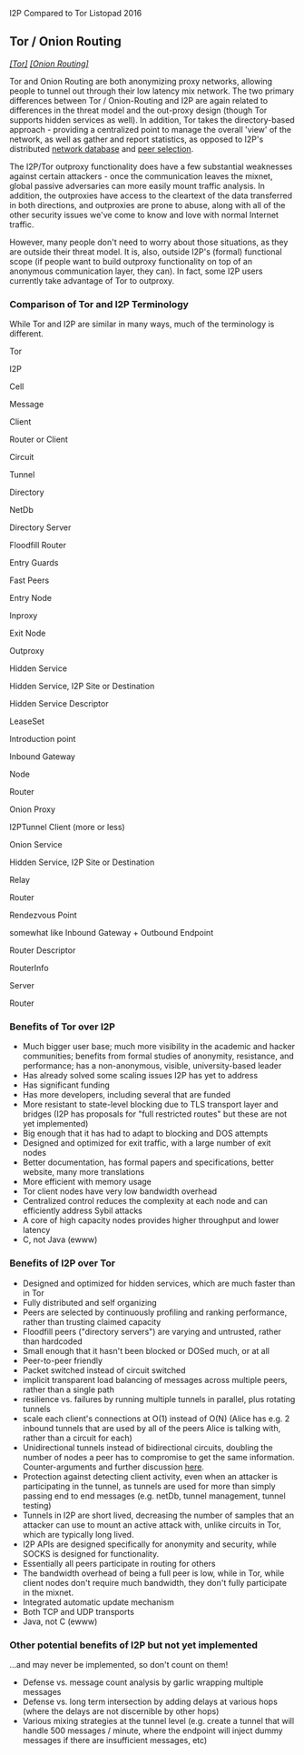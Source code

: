  I2P Compared to
Tor Listopad 2016 

## Tor / Onion Routing

*[\[Tor\]](https://www.torproject.org/) [\[Onion
Routing\]](http://www.onion-router.net)*

Tor and Onion Routing are both anonymizing proxy networks, allowing
people to tunnel out through their low latency mix network. The two
primary differences between Tor / Onion-Routing and I2P are again
related to differences in the threat model and the out-proxy design
(though Tor supports hidden services as well). In addition, Tor takes
the directory-based approach - providing a centralized point to manage
the overall \'view\' of the network, as well as gather and report
statistics, as opposed to I2P\'s distributed [network
database]() and [peer
selection]().

The I2P/Tor outproxy functionality does have a few substantial
weaknesses against certain attackers - once the communication leaves the
mixnet, global passive adversaries can more easily mount traffic
analysis. In addition, the outproxies have access to the cleartext of
the data transferred in both directions, and outproxies are prone to
abuse, along with all of the other security issues we\'ve come to know
and love with normal Internet traffic.

However, many people don\'t need to worry about those situations, as
they are outside their threat model. It is, also, outside I2P\'s
(formal) functional scope (if people want to build outproxy
functionality on top of an anonymous communication layer, they can). In
fact, some I2P users currently take advantage of Tor to outproxy.

### Comparison of Tor and I2P Terminology

While Tor and I2P are similar in many ways, much of the terminology is
different.

Tor

I2P

Cell

Message

Client

Router or Client

Circuit

Tunnel

Directory

NetDb

Directory Server

Floodfill Router

Entry Guards

Fast Peers

Entry Node

Inproxy

Exit Node

Outproxy

Hidden Service

Hidden Service, I2P Site or Destination

Hidden Service Descriptor

LeaseSet

Introduction point

Inbound Gateway

Node

Router

Onion Proxy

I2PTunnel Client (more or less)

Onion Service

Hidden Service, I2P Site or Destination

Relay

Router

Rendezvous Point

somewhat like Inbound Gateway + Outbound Endpoint

Router Descriptor

RouterInfo

Server

Router

### Benefits of Tor over I2P

- Much bigger user base; much more visibility in the academic and
 hacker communities; benefits from formal studies of anonymity,
 resistance, and performance; has a non-anonymous, visible,
 university-based leader
- Has already solved some scaling issues I2P has yet to address
- Has significant funding
- Has more developers, including several that are funded
- More resistant to state-level blocking due to TLS transport layer
 and bridges (I2P has proposals for \"full restricted routes\" but
 these are not yet implemented)
- Big enough that it has had to adapt to blocking and DOS attempts
- Designed and optimized for exit traffic, with a large number of exit
 nodes
- Better documentation, has formal papers and specifications, better
 website, many more translations
- More efficient with memory usage
- Tor client nodes have very low bandwidth overhead
- Centralized control reduces the complexity at each node and can
 efficiently address Sybil attacks
- A core of high capacity nodes provides higher throughput and lower
 latency
- C, not Java (ewww)

### Benefits of I2P over Tor

- Designed and optimized for hidden services, which are much faster
 than in Tor
- Fully distributed and self organizing
- Peers are selected by continuously profiling and ranking
 performance, rather than trusting claimed capacity
- Floodfill peers (\"directory servers\") are varying and untrusted,
 rather than hardcoded
- Small enough that it hasn\'t been blocked or DOSed much, or at all
- Peer-to-peer friendly
- Packet switched instead of circuit switched
 - implicit transparent load balancing of messages across multiple
 peers, rather than a single path
 - resilience vs. failures by running multiple tunnels in parallel,
 plus rotating tunnels
 - scale each client\'s connections at O(1) instead of O(N) (Alice
 has e.g. 2 inbound tunnels that are used by all of the peers
 Alice is talking with, rather than a circuit for each)
- Unidirectional tunnels instead of bidirectional circuits, doubling
 the number of nodes a peer has to compromise to get the same
 information. Counter-arguments and further discussion
 [here]().
- Protection against detecting client activity, even when an attacker
 is participating in the tunnel, as tunnels are used for more than
 simply passing end to end messages (e.g. netDb, tunnel management,
 tunnel testing)
- Tunnels in I2P are short lived, decreasing the number of samples
 that an attacker can use to mount an active attack with, unlike
 circuits in Tor, which are typically long lived.
- I2P APIs are designed specifically for anonymity and security, while
 SOCKS is designed for functionality.
- Essentially all peers participate in routing for others
- The bandwidth overhead of being a full peer is low, while in Tor,
 while client nodes don\'t require much bandwidth, they don\'t fully
 participate in the mixnet.
- Integrated automatic update mechanism
- Both TCP and UDP transports
- Java, not C (ewww)

### Other potential benefits of I2P but not yet implemented

\...and may never be implemented, so don\'t count on them!

- Defense vs. message count analysis by garlic wrapping multiple
 messages
- Defense vs. long term intersection by adding delays at various hops
 (where the delays are not discernible by other hops)
- Various mixing strategies at the tunnel level (e.g. create a tunnel
 that will handle 500 messages / minute, where the endpoint will
 inject dummy messages if there are insufficient messages, etc)


